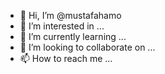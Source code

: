 - 👋 Hi, I’m @mustafahamo
- 👀 I’m interested in ...
- 🌱 I’m currently learning ...
- 💞️ I’m looking to collaborate on ...
- 📫 How to reach me ...

<!---
mustafahamo/mustafahamo is a ✨ special ✨ repository because its `README.md` (this file) appears on your GitHub profile.
You can click the Preview link to take a look at your changes.
--->
